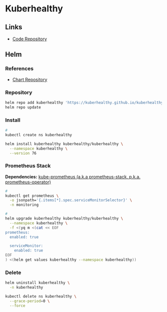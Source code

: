 # Kuberhealthy

## Links

- [Code Repository](https://github.com/kuberhealthy/kuberhealthy)

## Helm

### References

- [Chart Repository](https://github.com/kuberhealthy/kuberhealthy/tree/master/deploy/helm/kuberhealthy)

### Repository

```sh
helm repo add kuberhealthy 'https://kuberhealthy.github.io/kuberhealthy/helm-repos'
helm repo update
```

### Install

```sh
#
kubectl create ns kuberhealthy
```

```sh
helm install kuberhealthy kuberhealthy/kuberhealthy \
  --namespace kuberhealthy \
  --version 76
```

### Prometheus Stack

**Dependencies:** [kube-prometheus (a.k.a prometheus-stack, p.k.a. prometheus-operator)](/prometheus/prometheus-stack.md)

```sh
#
kubectl get prometheus \
  -o jsonpath='{.items[*].spec.serviceMonitorSelector}' \
  -n monitoring

#
helm upgrade kuberhealthy kuberhealthy/kuberhealthy \
  --namespace kuberhealthy \
  -f <(yq m <(cat << EOF
prometheus:
  enabled: true

  serviceMonitor:
    enabled: true
EOF
) <(helm get values kuberhealthy --namespace kuberhealthy))
```

<!-- ### Status

```sh
kubectl rollout status deploy/kuberhealthy \
  -n kuberhealthy
```

### Logs

```sh
kubectl logs \
  -l 'app.kubernetes.io/name=kuberhealthy' \
  -n kuberhealthy \
  -f
``` -->

### Delete

```sh
helm uninstall kuberhealthy \
  -n kuberhealthy

kubectl delete ns kuberhealthy \
  --grace-period=0 \
  --force
```
